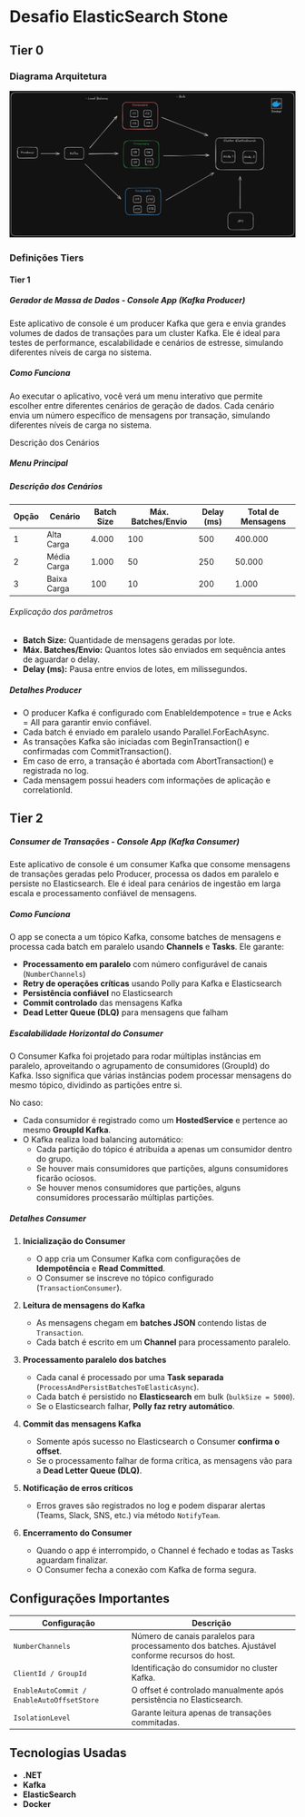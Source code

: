 # Desafio ElasticSearch Stone


## Tier 0

### Diagrama Arquitetura

![Descrição da imagem](https://github.com/evertongmdr/Stone.DesafioElasticSearch/blob/master/documentos/diagrama-arquitetura.png)

### Definições Tiers

#### Tier 1

##### Gerador de Massa de Dados - Console App (Kafka Producer)

Este aplicativo de console é um producer Kafka que gera e envia grandes volumes de dados de transações para um cluster Kafka. Ele é ideal para testes de performance, escalabilidade e cenários de estresse, simulando diferentes níveis de carga no sistema.

##### Como Funciona

Ao executar o aplicativo, você verá um menu interativo que permite escolher entre diferentes cenários de geração de dados. Cada cenário envia um número específico de mensagens por transação, simulando diferentes níveis de carga no sistema.


Descrição dos Cenários

##### Menu Principal

##### Descrição dos Cenários

| Opção | Cenário       | Batch Size | Máx. Batches/Envio | Delay (ms) | Total de Mensagens |
|-------|---------------|-----------|------------------|------------|------------------|
| 1     | Alta Carga    | 4.000     | 100              | 500        | 400.000          |
| 2     | Média Carga   | 1.000     | 50               | 250        | 50.000           |
| 3     | Baixa Carga   | 100       | 10               | 200        | 1.000            |

###### Explicação dos parâmetros

- **Batch Size:** Quantidade de mensagens geradas por lote.
- **Máx. Batches/Envio:** Quantos lotes são enviados em sequência antes de aguardar o delay.
- **Delay (ms):** Pausa entre envios de lotes, em milissegundos.

##### Detalhes Producer
- O producer Kafka é configurado com EnableIdempotence = true e Acks = All para garantir envio confiável.
- Cada batch é enviado em paralelo usando Parallel.ForEachAsync.
- As transações Kafka são iniciadas com BeginTransaction() e confirmadas com CommitTransaction().
- Em caso de erro, a transação é abortada com AbortTransaction() e registrada no log.
- Cada mensagem possui headers com informações de aplicação e correlationId.

## Tier 2

##### Consumer de Transações - Console App (Kafka Consumer)

Este aplicativo de console é um consumer Kafka que consome mensagens de transações geradas pelo Producer, processa os dados em paralelo e persiste no Elasticsearch. Ele é ideal para cenários de ingestão em larga escala e processamento confiável de mensagens.

##### Como Funciona

O app se conecta a um tópico Kafka, consome batches de mensagens e processa cada batch em paralelo usando **Channels** e **Tasks**. Ele garante:

- **Processamento em paralelo** com número configurável de canais (`NumberChannels`)
- **Retry de operações críticas** usando Polly para Kafka e Elasticsearch
- **Persistência confiável** no Elasticsearch
- **Commit controlado** das mensagens Kafka
- **Dead Letter Queue (DLQ)** para mensagens que falham

##### Escalabilidade Horizontal do Consumer

O Consumer Kafka foi projetado para rodar múltiplas instâncias em paralelo, aproveitando o agrupamento de consumidores (GroupId) do Kafka. Isso significa que várias instâncias podem processar mensagens do mesmo tópico, dividindo as partições entre si.

No caso:

- Cada consumidor é registrado como um **HostedService** e pertence ao mesmo **GroupId Kafka**.
-  O Kafka realiza load balancing automático:
      - Cada partição do tópico é atribuída a apenas um consumidor dentro do grupo.
      - Se houver mais consumidores que partições, alguns consumidores ficarão ociosos.
      - Se houver menos consumidores que partições, alguns consumidores processarão múltiplas partições.
   
##### Detalhes Consumer

1. **Inicialização do Consumer**
   - O app cria um Consumer Kafka com configurações de **Idempotência** e **Read Committed**.
   - O Consumer se inscreve no tópico configurado (`TransactionConsumer`).

2. **Leitura de mensagens do Kafka**
   - As mensagens chegam em **batches JSON** contendo listas de `Transaction`.
   - Cada batch é escrito em um **Channel** para processamento paralelo.

3. **Processamento paralelo dos batches**
   - Cada canal é processado por uma **Task separada** (`ProcessAndPersistBatchesToElasticAsync`).
   - Cada batch é persistido no **Elasticsearch** em bulk (`bulkSize = 5000`).
   - Se o Elasticsearch falhar, **Polly faz retry automático**.

4. **Commit das mensagens Kafka**
   - Somente após sucesso no Elasticsearch o Consumer **confirma o offset**.
   - Se o processamento falhar de forma crítica, as mensagens vão para a **Dead Letter Queue (DLQ)**.

5. **Notificação de erros críticos**
   - Erros graves são registrados no log e podem disparar alertas (Teams, Slack, SNS, etc.) via método `NotifyTeam`.

6. **Encerramento do Consumer**
   - Quando o app é interrompido, o Channel é fechado e todas as Tasks aguardam finalizar.
   - O Consumer fecha a conexão com Kafka de forma segura.
  
## Configurações Importantes

| Configuração                       | Descrição                                                                                 |
|-----------------------------------|-------------------------------------------------------------------------------------------|
| `NumberChannels`                   | Número de canais paralelos para processamento dos batches. Ajustável conforme recursos do host. |
| `ClientId / GroupId`               | Identificação do consumidor no cluster Kafka.                                             |
| `EnableAutoCommit / EnableAutoOffsetStore` | O offset é controlado manualmente após persistência no Elasticsearch.               |
| `IsolationLevel`                   | Garante leitura apenas de transações commitadas.                                         |

## Tecnologias Usadas
- **.NET** 
- **Kafka**
- **ElasticSearch**
- **Docker**
